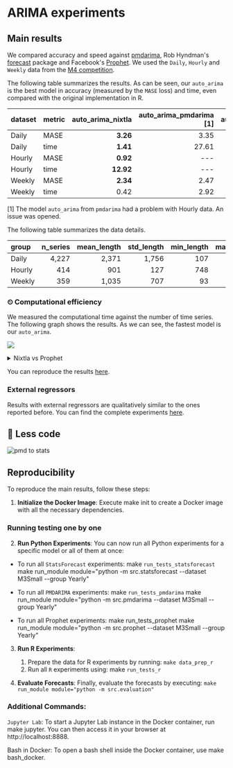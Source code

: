 # ARIMA experiments

## Main results

We compared accuracy and speed against [pmdarima](https://github.com/alkaline-ml/pmdarima), Rob Hyndman's [forecast](https://github.com/robjhyndman/forecast) package and Facebook's [Prophet](https://github.com/facebook/prophet). We used the `Daily`, `Hourly` and `Weekly` data from the [M4 competition](https://www.sciencedirect.com/science/article/pii/S0169207019301128). 

The following table summarizes the results. As can be seen, our `auto_arima` is the best model in accuracy (measured by the `MASE` loss) and time, even compared with the original implementation in R.

| dataset | metric | auto_arima_nixtla | auto_arima_pmdarima [1] | auto_arima_r | prophet |
| :------ | :----- | ----------------: | ----------------------: | -----------: | ------: |
| Daily   | MASE   |          **3.26** |                    3.35 |         4.46 |   14.26 |
| Daily   | time   |          **1.41** |                   27.61 |         1.81 |  514.33 |
| Hourly  | MASE   |          **0.92** |                     --- |         1.02 |    1.78 |
| Hourly  | time   |         **12.92** |                     --- |        23.95 |   17.27 |
| Weekly  | MASE   |          **2.34** |                    2.47 |         2.58 |    7.29 |
| Weekly  | time   |              0.42 |                    2.92 |     **0.22** |   19.82 |


[1] The model `auto_arima` from `pmdarima` had a problem with Hourly data. An issue was opened.



The following table summarizes the data details.
 
| group  | n_series | mean_length | std_length | min_length | max_length |
| :----- | -------: | ----------: | ---------: | ---------: | ---------: |
| Daily  |    4,227 |       2,371 |      1,756 |        107 |      9,933 |
| Hourly |      414 |         901 |        127 |        748 |      1,008 |
| Weekly |      359 |       1,035 |        707 |         93 |      2,610 |

### ⏲ Computational efficiency

We measured the computational time against the number of time series. The following graph shows the results. As we can see, the fastest model is our `auto_arima`.

![](nbs/imgs/computational-efficiency.png)

<details>
    <summary> Nixtla vs Prophet </summary> 
    <img src="nbs/imgs/computational-efficiency-hours-wo-pmdarima.png" > 
</details>

You can reproduce the results [here](/experiments/arima/).

### External regressors

Results with external regressors are qualitatively similar to the ones reported before. You can find the complete experiments [here](/experiments/arima_xreg/).

## 👾 Less code
![pmd to stats](../../nbs/imgs/pdmarimaStats.gif)


## Reproducibility
To reproduce the main results, follow these steps:

1. **Initialize the Docker Image**: Execute make init to create a Docker image with all the necessary dependencies.

### Running testing one by one

2. **Run Python Experiments**: You can now run all Python experiments for a specific model or all of them at once:

- To run all `StatsForecast` experiments: make `run_tests_statsforecast`
make run_module module="python -m src.statsforecast --dataset M3Small --group Yearly"

- To run all `PMDARIMA` experiments: make `run_tests_pmdarima`
make run_module module="python -m src.pmdarima --dataset M3Small --group Yearly"

- To run all Prophet experiments: make run_tests_prophet
make run_module module="python -m src.prophet --dataset M3Small --group Yearly"

3. **Run R Experiments**:

    1. Prepare the data for R experiments by running: `make data_prep_r`
    2. Run all `R` experiments using: make `run_tests_r`

4. **Evaluate Forecasts**: Finally, evaluate the forecasts by executing: `make run_module module="python -m src.evaluation"`

### Additional Commands:

`Jupyter Lab`: To start a Jupyter Lab instance in the Docker container, run make jupyter. You can then access it in your browser at http://localhost:8888.

Bash in Docker: To open a bash shell inside the Docker container, use make bash_docker.
